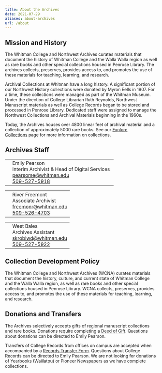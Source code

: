 ```yaml
---
title: About the Archives
date: 2021-07-29
aliases: about-archives
url: /about
---
```

## Mission and History

The Whitman College and Northwest Archives curates materials that document the history of Whitman College and the Walla Walla region as well as rare books and other special collections housed in Penrose Library. The archives collects, preserves, provides access to, and promotes the use of these materials for teaching, learning, and research.

Archival Collections at Whitman have a long history. A significant portion of our Northwest History collections were donated by Myron Eells in 1907. For a time, these collections were managed as part of the Whitman Museum. Under the direction of College Librarian Ruth Reynolds, Northwest Manuscript materials as well as College Records began to be stored and processed in Penrose Library. Dedicated staff were assigned to manage the Northwest Collections and Archival Materials beginning in the 1960s.

Today, the Archives houses over 4800 linear feet of archival material and a collection of approximately 5000 rare books. See our [Explore Collections](/archives/explore-collections/) page for more information on collections. 

## Archives Staff

<div class="archive_staff">

|     |                                                                                                                                                                                      |
| --- | ------------------------------------------------------------------------------------------------------------------------------------------------------------------------------------ |
|     | Emily Pearson <br/> Interim Archivist & Head of Digital Services <br/> [pearsome@whitman.edu](mailto:pearsome@whitman.edu) <br/>[](tel:+15095275918)[509-527-5918](tel:+15095275918) |

|     |                                                                                                                                          |
| --- | ---------------------------------------------------------------------------------------------------------------------------------------- |
|     | River Freemont <br/> Associate Archivist <br/> [freemonr@whitman.edu](mailto:freemonr@whitman.edu) <br/>[509-526-4703](tel:+15095264703) |

|     |                                                                                                                                     |
| --- | ----------------------------------------------------------------------------------------------------------------------------------- |
|     | West Bales <br/> Archives Assistant <br/> [skrobiwd@whitman.edu](mailto:skrobiwd@whitman.edu) <br/>[509-527-5922](tel:+15095275922) |

</div>

## Collection Development Policy

The Whitman College and Northwest Archives (WCNA) curates materials that document the history, culture, and current state of Whitman College and the Walla Walla region, as well as rare books and other special collections housed in Penrose Library. WCNA collects, preserves, provides access to, and promotes the use of these materials for teaching, learning, and research.

## Donations and Transfers

The Archives selectively accepts gifts of regional manuscript collections and rare books. Donations require completing a [Deed of Gift](http://works.whitman.edu/archives-deed-of-gift). Questions about donations can be directed to Emily Pearson.

Transfers of College Records from offices on campus are accepted when accompanied by a [Records Transfer Form](http://works.whitman.edu/archives-records-transfer). Questions about College Records can be directed to Emily Pearson. We are not looking for donations of Yearbooks (Waiilatpu) or Pioneer Newspapers as we have complete collections.